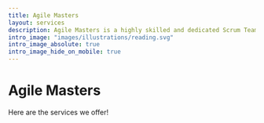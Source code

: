 ```yaml
---
title: Agile Masters
layout: services
description: Agile Masters is a highly skilled and dedicated Scrum Team
intro_image: "images/illustrations/reading.svg"
intro_image_absolute: true
intro_image_hide_on_mobile: true
---
```


# Agile Masters

Here are the services we offer!
